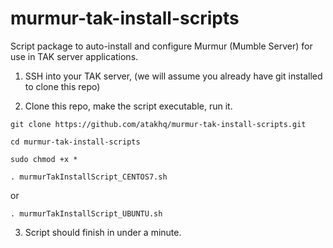 # murmur-tak-install-scripts
Script package to auto-install and configure Murmur (Mumble Server) for use in TAK server applications.


1. SSH into your TAK server, (we will assume you already have git installed to clone this repo)

2. Clone this repo, make the script executable, run it.

`git clone https://github.com/atakhq/murmur-tak-install-scripts.git`

`cd murmur-tak-install-scripts`

`sudo chmod +x *`

`. murmurTakInstallScript_CENTOS7.sh`

or


`. murmurTakInstallScript_UBUNTU.sh`

3. Script should finish in under a minute.
